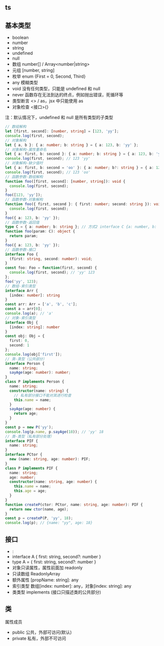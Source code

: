 ## ts

## **基本类型**

- boolean
- number
- string
- undefined
- null
- 数组 number[] / Array<number|string>
- 元组 [number, string]
- 枚举 enum {First = 0, Second, Third}
- any 模糊类型
- void 没有任何类型，只能是 undefined 和 null
- never 函数存在无法到达的终点，例如抛出错误，死循环等
- 类型断言 <> / as，jsx 中只能使用 as
- 对象检查 <接口>{}

注：默认情况下，undefined 和 null 是所有类型的子类型

```ts
// 数组解构
let [first, second]: [number, string] = [123, 'yy'];
console.log(first, second);
// 对象解构
let { a, b }: { a: number; b: string } = { a: 123, b: 'yy' };
// 对象解构-属性重命名
let { a: first, b: second }: { a: number; b: string } = { a: 123, b: 'yy' };
console.log(first, second); // 123 'yy'
// 对象解构-缺少值时
let { a: first, b: second = 'oo' }: { a: number; b?: string } = { a: 123 };
console.log(first, second); // 123 'oo'
// 函数参数-数组解构
function foo([first, second]: [number, string]): void {
  console.log(first, second);
}
foo([123, 'yy']);
// 函数参数-对象解构
function foo({ first, second }: { first: number; second: string }): void {
  console.log(first, second);
}
foo({ a: 123, b: 'yy' });
// 函数参数-返回值
type C = { a: number; b: string }; // 方式2 interface C {a: number, b: string};
function foo(param: C): object {
  return param;
}
foo({ a: 123, b: 'yy' });
// 函数参数-接口
interface Foo {
  (first: string, second: number): void;
}
const foo: Foo = function(first, second) {
  console.log(first, second); // 'yy' 123
};
foo('yy', 123);
// 数组-索引类型
interface Arr {
  [index: number]: string
}
const arr: Arr = ['a', 'b', 'c'];
const a = arr[0];
console.log(a); // 'a'
// 对象-索引类型
interface Obj {
  [index: string]: number
}
const obj: Obj = {
  first: 0,
  second: 1
};
console.log(obj['first']);
// 类-类型（公共部分）
interface Person {
  name: string;
  sayAge(age: number): number;
}
class P implements Person {
  name: string;
  constructor(name: string) {
    // 私有部分接口不能对其进行检查
    this.name = name;
  }
  sayAge(age: number) {
    return age;
  }
}
const p = new P('yy');
console.log(p.name, p.sayAge(18)); // 'yy' 18
// 类-类型（私有部分处理）
interface PIF {
  name: string;
}
interface PCtor {
  new (name: string, age: number): PIF;
}
class P implements PIF {
  name: string;
  age: number;
  constructor(name: string, age: number) {
    this.name = name;
    this.age = age;
  }
}
function createP(ctor: PCtor, name: string, age: number): PIF {
  return new ctor(name, age);
}
const p = createP(P, 'yy', 18);
console.log(p); // {name: "yy", age: 18}
```

## **接口**

- :
- interface A { first: string, second?: number }
- type A = { first: string, second?: number }
- 对象只读属性，属性前面加 readonly
- 只读数组 ReadonlyArray<any>
- 额外属性 [propName: string]: any
- 索引类型 数组[index: number]: any，对象[index: string]: any
- 类类型 implements (接口只描述类的公共部分)

## **类**

属性成员
* public  公共，外部可访问(默认)
* private 私有，外部不可访问

```ts

```